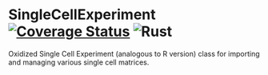 # SingleCellExperiment [![Coverage Status](https://coveralls.io/repos/github/k3yavi/SingleCellExperiment/badge.svg?branch=master&service=github)](https://coveralls.io/github/k3yavi/SingleCellExperiment) ![Rust](https://github.com/k3yavi/SingleCellExperiment/workflows/Rust/badge.svg)
Oxidized Single Cell Experiment (analogous to R version) class for importing and managing various single cell matrices.
